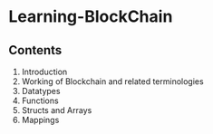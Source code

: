 # Learning-BlockChain

## Contents
1. Introduction
2. Working of Blockchain and related terminologies
3. Datatypes
4. Functions
5. Structs and Arrays
6. Mappings
